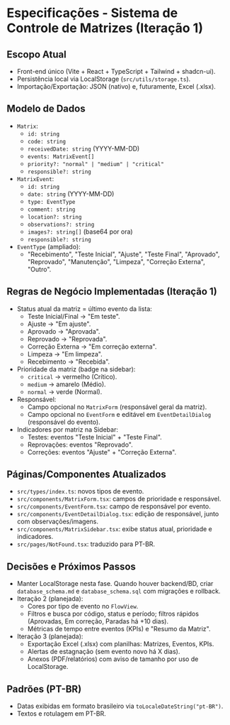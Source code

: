 # Especificações - Sistema de Controle de Matrizes (Iteração 1)

## Escopo Atual
- Front-end único (Vite + React + TypeScript + Tailwind + shadcn-ui).
- Persistência local via LocalStorage (`src/utils/storage.ts`).
- Importação/Exportação: JSON (nativo) e, futuramente, Excel (.xlsx).

## Modelo de Dados
- `Matrix`:
  - `id: string`
  - `code: string`
  - `receivedDate: string` (YYYY-MM-DD)
  - `events: MatrixEvent[]`
  - `priority?: "normal" | "medium" | "critical"`
  - `responsible?: string`
- `MatrixEvent`:
  - `id: string`
  - `date: string` (YYYY-MM-DD)
  - `type: EventType`
  - `comment: string`
  - `location?: string`
  - `observations?: string`
  - `images?: string[]` (base64 por ora)
  - `responsible?: string`
- `EventType` (ampliado):
  - "Recebimento", "Teste Inicial", "Ajuste", "Teste Final", "Aprovado", "Reprovado", "Manutenção", "Limpeza", "Correção Externa", "Outro".

## Regras de Negócio Implementadas (Iteração 1)
- Status atual da matriz = último evento da lista:
  - Teste Inicial/Final → "Em teste".
  - Ajuste → "Em ajuste".
  - Aprovado → "Aprovada".
  - Reprovado → "Reprovada".
  - Correção Externa → "Em correção externa".
  - Limpeza → "Em limpeza".
  - Recebimento → "Recebida".
- Prioridade da matriz (badge na sidebar):
  - `critical` → vermelho (Crítico).
  - `medium` → amarelo (Médio).
  - `normal` → verde (Normal).
- Responsável:
  - Campo opcional no `MatrixForm` (responsável geral da matriz).
  - Campo opcional no `EventForm` e editável em `EventDetailDialog` (responsável do evento).
- Indicadores por matriz na Sidebar:
  - Testes: eventos "Teste Inicial" + "Teste Final".
  - Reprovações: eventos "Reprovado".
  - Correções: eventos "Ajuste" + "Correção Externa".

## Páginas/Componentes Atualizados
- `src/types/index.ts`: novos tipos de evento.
- `src/components/MatrixForm.tsx`: campos de prioridade e responsável.
- `src/components/EventForm.tsx`: campo de responsável por evento.
- `src/components/EventDetailDialog.tsx`: edição de responsável, junto com observações/imagens.
- `src/components/MatrixSidebar.tsx`: exibe status atual, prioridade e indicadores.
- `src/pages/NotFound.tsx`: traduzido para PT-BR.

## Decisões e Próximos Passos
- Manter LocalStorage nesta fase. Quando houver backend/BD, criar `database_schema.md` e `database_schema.sql` com migrações e rollback.
- Iteração 2 (planejada):
  - Cores por tipo de evento no `FlowView`.
  - Filtros e busca por código, status e período; filtros rápidos (Aprovadas, Em correção, Paradas há +10 dias).
  - Métricas de tempo entre eventos (KPIs) e "Resumo da Matriz".
- Iteração 3 (planejada):
  - Exportação Excel (.xlsx) com planilhas: Matrizes, Eventos, KPIs.
  - Alertas de estagnação (sem evento novo há X dias).
  - Anexos (PDF/relatórios) com aviso de tamanho por uso de LocalStorage.

## Padrões (PT-BR)
- Datas exibidas em formato brasileiro via `toLocaleDateString("pt-BR")`.
- Textos e rotulagem em PT-BR.
